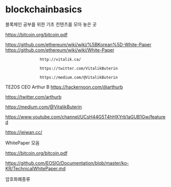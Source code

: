 # blockchainbasics
블록체인 공부를 위한 기초 컨텐츠를 모아 놓은 곳


https://bitcoin.org/bitcoin.pdf 

https://github.com/ethereum/wiki/wiki/%5BKorean%5D-White-Paper
https://github.com/ethereum/wiki/wiki/White-Paper 



                   http://vitalik.ca/
                   
                   https://twitter.com/VitalikButerin
                   
                   https://medium.com/@VitalikButerin
                   
                   
TEZOS CEO Arthur B https://hackernoon.com/@arthurb

https://twitter.com/arthurb

https://medium.com/@VitalikButerin

https://www.youtube.com/channel/UCsH44G5T4hHXYrb1aGUB1Gw/featured

https://jeiwan.cc/

WhitePaper 모음

https://bitcoin.org/bitcoin.pdf 

https://github.com/EOSIO/Documentation/blob/master/ko-KR/TechnicalWhitePaper.md




암호화폐종류


 
